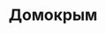 --- 
title: "Домокрым" 
site: "www.domokrim.net" 
town: "Симферополь" 
tel: [""] 
address: "" 
mail: "" 
--- 